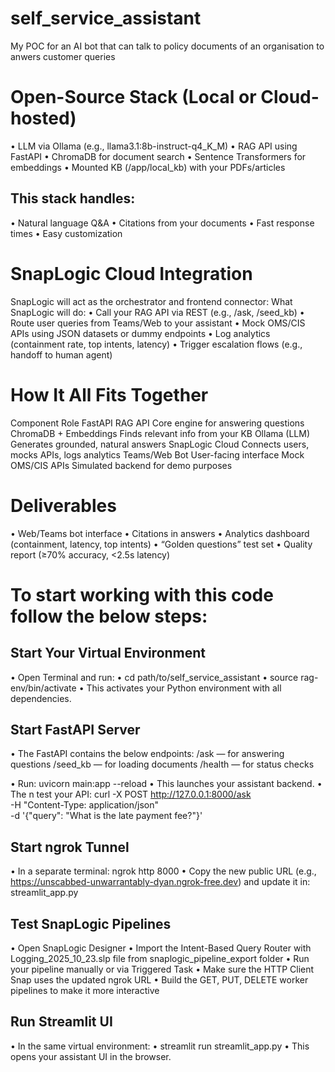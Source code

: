 # self_service_assistant
My POC for an AI bot that can talk to policy documents of an organisation to anwers customer queries

# Open-Source Stack (Local or Cloud-hosted)
•	LLM via Ollama (e.g., llama3.1:8b-instruct-q4_K_M)
•	RAG API using FastAPI
•	ChromaDB for document search
•	Sentence Transformers for embeddings
•	Mounted KB (/app/local_kb) with your PDFs/articles

## This stack handles:
•	Natural language Q&A
•	Citations from your documents
•	Fast response times
•	Easy customization

# SnapLogic Cloud Integration
SnapLogic will act as the orchestrator and frontend connector:
What SnapLogic will do:
•	Call your RAG API via REST (e.g., /ask, /seed_kb)
•	Route user queries from Teams/Web to your assistant
•	Mock OMS/CIS APIs using JSON datasets or dummy endpoints
•	Log analytics (containment rate, top intents, latency)
•	Trigger escalation flows (e.g., handoff to human agent)

# How It All Fits Together
Component	                        Role
FastAPI RAG API	            Core engine for answering questions
ChromaDB + Embeddings	    Finds relevant info from your KB
Ollama (LLM)	            Generates grounded, natural answers
SnapLogic Cloud	            Connects users, mocks APIs, logs analytics
Teams/Web Bot	            User-facing interface
Mock OMS/CIS APIs	        Simulated backend for demo purposes

# Deliverables
•	Web/Teams bot interface
•	Citations in answers
•	Analytics dashboard (containment, latency, top intents)
•	“Golden questions” test set
•	Quality report (≥70% accuracy, <2.5s latency)

# To start working with this code follow the below steps:
## Start Your Virtual Environment
•	Open Terminal and run:
•	cd path/to/self_service_assistant
•	source rag-env/bin/activate
•	This activates your Python environment with all dependencies.

## Start FastAPI Server
•	The FastAPI contains the below endpoints:
        /ask — for answering questions
        /seed_kb — for loading documents
        /health — for status checks

•	Run:
        uvicorn main:app --reload
•	This launches your assistant backend.
•	The n test your API: curl -X POST http://127.0.0.1:8000/ask \
  -H "Content-Type: application/json" \
  -d '{"query": "What is the late payment fee?"}'

## Start ngrok Tunnel
•	In a separate terminal:
        ngrok http 8000
•	Copy the new public URL (e.g., https://unscabbed-unwarrantably-dyan.ngrok-free.dev) and update it in:
        streamlit_app.py

## Test SnapLogic Pipelines
•	Open SnapLogic Designer
•	Import the Intent-Based Query Router with Logging_2025_10_23.slp file from snaplogic_pipeline_export folder
•	Run your pipeline manually or via Triggered Task
•	Make sure the HTTP Client Snap uses the updated ngrok URL
•	Build the GET, PUT, DELETE worker pipelines to make it more interactive

## Run Streamlit UI
•	In the same virtual environment:
•	streamlit run streamlit_app.py
•	This opens your assistant UI in the browser.




